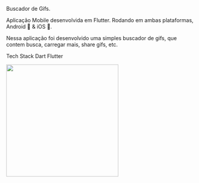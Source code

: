 
Buscador de Gifs.

Aplicação Mobile desenvolvida em Flutter.
Rodando em ambas plataformas, Android 🤖 & iOS 🍎.

Nessa aplicação foi desenvolvido uma simples buscador de gifs, que contem busca, carregar mais, share gifs, etc.

Tech Stack
   Dart
   Flutter


<img heigth="200" width="300" src="https://user-images.githubusercontent.com/8354309/62097862-b4b5e400-b25e-11e9-9aa7-fbe188ef9aea.png" />
<br><br>
